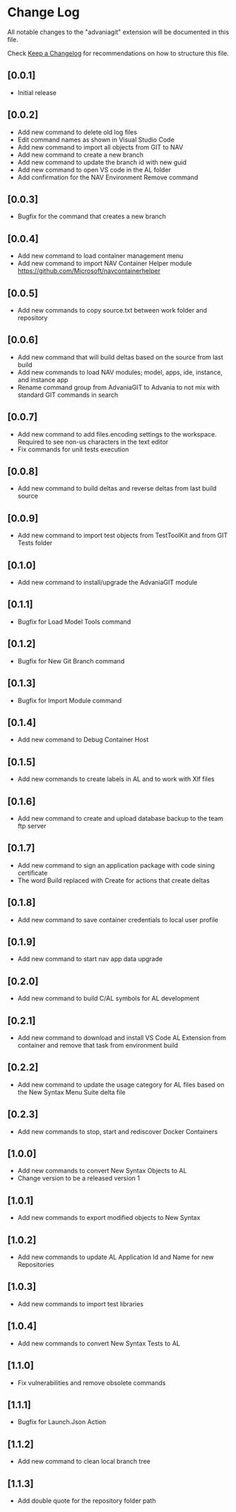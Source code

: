 # Change Log
All notable changes to the "advaniagit" extension will be documented in this file.

Check [Keep a Changelog](http://keepachangelog.com/) for recommendations on how to structure this file.

## [0.0.1]
- Initial release

## [0.0.2]
- Add new command to delete old log files
- Edit command names as shown in Visual Studio Code
- Add new command to import all objects from GIT to NAV
- Add new command to create a new branch
- Add new command to update the branch id with new guid
- Add new command to open VS code in the AL folder
- Add confirmation for the NAV Environment Remove command

## [0.0.3]
- Bugfix for the command that creates a new branch

## [0.0.4]
- Add new command to load container management menu
- Add new command to import NAV Container Helper module <https://github.com/Microsoft/navcontainerhelper>

## [0.0.5]
- Add new commands to copy source.txt between work folder and repository

## [0.0.6]
- Add new command that will build deltas based on the source from last build
- Add new commands to load NAV modules; model, apps, ide, instance, and instance app
- Rename command group from AdvaniaGIT to Advania to not mix with standard GIT commands in search

## [0.0.7]
- Add new command to add files.encoding settings to the workspace.  Required to see non-us characters in the text editor
- Fix commands for unit tests execution

## [0.0.8]
- Add new command to build deltas and reverse deltas from last build source

## [0.0.9]
- Add new command to import test objects from TestToolKit and from GIT Tests folder

## [0.1.0]
- Add new command to install/upgrade the AdvaniaGIT module

## [0.1.1]
- Bugfix for Load Model Tools command

## [0.1.2]
- Bugfix for New Git Branch command

## [0.1.3]
- Bugfix for Import Module command

## [0.1.4]
- Add new command to Debug Container Host

## [0.1.5]
- Add new commands to create labels in AL and to work with Xlf files

## [0.1.6]
- Add new command to create and upload database backup to the team ftp server

## [0.1.7]
- Add new command to sign an application package with code sining certificate
- The word Build replaced with Create for actions that create deltas

## [0.1.8]
- Add new command to save container credentials to local user profile

## [0.1.9]
- Add new command to start nav app data upgrade

## [0.2.0]
- Add new command to build C/AL symbols for AL development

## [0.2.1]
- Add new command to download and install VS Code AL Extension from container and remove that task from environment build

## [0.2.2]
- Add new command to update the usage category for AL files based on the New Syntax Menu Suite delta file

## [0.2.3]
- Add new commands to stop, start and rediscover Docker Containers

## [1.0.0]
- Add new commands to convert New Syntax Objects to AL
- Change version to be a released version 1

## [1.0.1]
- Add new commands to export modified objects to New Syntax

## [1.0.2]
- Add new commands to update AL Application Id and Name for new Repositories

## [1.0.3]
- Add new commands to import test libraries

## [1.0.4]
- Add new commands to convert New Syntax Tests to AL

## [1.1.0]
- Fix vulnerabilities and remove obsolete commands

## [1.1.1]
- Bugfix for Launch.Json Action

## [1.1.2]
- Add new command to clean local branch tree

## [1.1.3]
- Add double quote for the repository folder path
